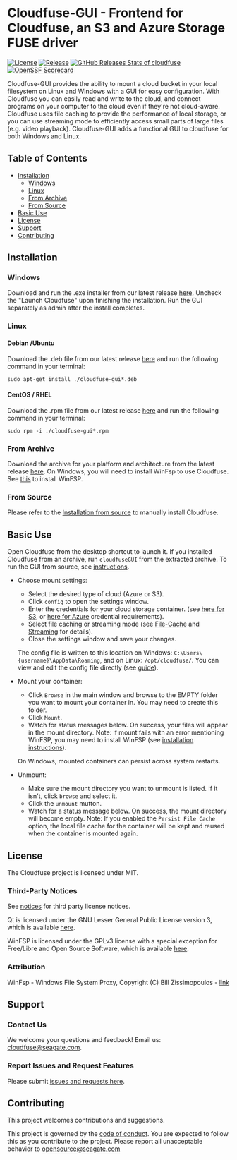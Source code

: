 # Cloudfuse-GUI - Frontend for Cloudfuse, an S3 and Azure Storage FUSE driver

[![License][license-badge]][license-url]
[![Release][release-badge]][release-url]
[![GitHub Releases Stats of cloudfuse][stats-badge]][stats-url]
[![OpenSSF Scorecard][openssf-badge]][openssf-url]

[license-badge]: https://img.shields.io/github/license/Seagate/cloudfuse-gui
[license-url]: https://github.com/Seagate/cloudfuse-gui/blob/main/LICENSE
[release-badge]: https://img.shields.io/github/release/Seagate/cloudfuse-gui.svg
[release-url]: https://github.com/Seagate/cloudfuse-gui/releases/latest
[stats-badge]: https://img.shields.io/github/downloads/Seagate/cloudfuse-gui/total.svg?logo=github
[stats-url]: https://somsubhra.github.io/github-release-stats/?username=Seagate&repository=cloudfuse-gui
[openssf-badge]: https://img.shields.io/ossf-scorecard/github.com/Seagate/cloudfuse-gui?label=openssf%20scorecard
[openssf-url]: https://scorecard.dev/viewer/?uri=github.com/Seagate/cloudfuse-gui

Cloudfuse-GUI provides the ability to mount a cloud bucket in your local filesystem on Linux and Windows with a GUI for easy configuration.
With Cloudfuse you can easily read and write to the cloud, and connect programs on your computer to the cloud even if they're not cloud-aware.
Cloudfuse uses file caching to provide the performance of local storage, or you can use streaming mode to efficiently access small parts of large files (e.g. video playback).
Cloudfuse-GUI adds a functional GUI to cloudfuse for both Windows and Linux.

## Table of Contents

- [Installation](#installation)
  - [Windows](#windows)
  - [Linux](#linux)
  - [From Archive](#from-archive)
  - [From Source](#from-source)
- [Basic Use](#basic-use)
- [License](#license)
- [Support](#support)
- [Contributing](#contributing)

## Installation

### Windows

Download and run the .exe installer from our latest release [here](https://github.com/Seagate/cloudfuse-gui/releases). Uncheck the "Launch Cloudfuse" upon finishing the installation. Run the GUI separately as admin after the install completes.

### Linux

#### Debian /Ubuntu

Download the .deb file from our latest release [here](https://github.com/Seagate/cloudfuse-gui/releases) and run the following command in your terminal:

`sudo apt-get install ./cloudfuse-gui*.deb`

#### CentOS / RHEL

Download the .rpm file from our latest release [here](https://github.com/Seagate/cloudfuse-gui/releases) and run the following command in your terminal:

`sudo rpm -i ./cloudfuse-gui*.rpm`

### From Archive

Download the archive for your platform and architecture from the latest release [here](https://github.com/Seagate/cloudfuse-gui/releases).
On Windows, you will need to install WinFsp to use Cloudfuse. See [this](https://winfsp.dev/rel/) to install WinFSP.

### From Source

Please refer to the [Installation from source](https://github.com/Seagate/cloudfuse-gui/wiki/Installation-From-Source) to
manually install Cloudfuse.

## Basic Use

 Open Cloudfuse from the desktop shortcut to launch it.
If you installed Cloudfuse from an archive, run `cloudfuseGUI` from the extracted archive.
To run the GUI from source, see [instructions](https://github.com/Seagate/cloudfuse/wiki/Running-the-GUI-from-source).

- Choose mount settings:
  - Select the desired type of cloud (Azure or S3).
  - Click `config` to open the settings window.
  - Enter the credentials for your cloud storage container.
  (see [here for S3](https://github.com/Seagate/cloudfuse/wiki/S3-Storage-Configuration), or [here for Azure](https://github.com/Seagate/cloudfuse/wiki/Azure-Storage-Configuration) credential requirements).
  - Select file caching or streaming mode (see [File-Cache](https://github.com/Seagate/cloudfuse/wiki/File-Cache) and [Streaming](https://github.com/Seagate/cloudfuse/wiki/Streaming) for details).
  - Close the settings window and save your changes.

  The config file is written to this location on Windows: `C:\Users\{username}\AppData\Roaming`, and on Linux: `/opt/cloudfuse/`.
  You can view and edit the config file directly (see [guide](https://github.com/Seagate/cloudfuse/wiki/Config-File)).
- Mount your container:
  - Click `Browse` in the main window and browse to the EMPTY folder you want to mount your container in. You may need to create this folder.
  - Click `Mount`.
  - Watch for status messages below. On success, your files will appear in the mount directory.
    Note: if mount fails with an error mentioning WinFSP, you may need to install WinFSP (see [installation instructions](#installation)).

  On Windows, mounted containers can persist across system restarts.

- Unmount:
  - Make sure the mount directory you want to unmount is listed. If it isn't, click `browse` and select it.
  - Click the `unmount` mutton.
  - Watch for a status message below. On success, the mount directory will become empty.
    Note: If you enabled the `Persist File Cache` option, the local file cache for the container will be kept and reused when the container is mounted again.

## License

The Cloudfuse project is licensed under MIT.

### Third-Party Notices

See [notices](./NOTICE) for third party license notices.

Qt is licensed under the GNU Lesser General Public License version 3, which is available [here](https://doc.qt.io/qt-6/lgpl.html).

WinFSP is licensed under the GPLv3 license with a special exception for Free/Libre and Open Source Software,
which is available [here](https://github.com/winfsp/winfsp/blob/master/License.txt).

### Attribution

WinFsp - Windows File System Proxy, Copyright (C) Bill Zissimopoulos - [link](https://github.com/winfsp/winfsp)

## Support

### Contact Us

We welcome your questions and feedback!
Email us: [cloudfuse@seagate.com](mailto:cloudfuse@seagate.com).

### Report Issues and Request Features

Please submit [issues and requests here](https://github.com/Seagate/cloudfuse-gui/issues).

## Contributing

This project welcomes contributions and suggestions.

This project is governed by the [code of conduct](CODE_OF_CONDUCT.md).
You are expected to follow this as you contribute to the project.
Please report all unacceptable behavior to [opensource@seagate.com](mailto:opensource@seagate.com)
